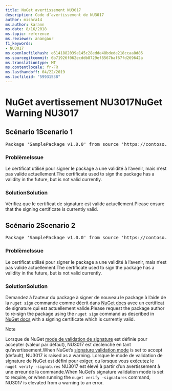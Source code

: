 ```yaml
---
title: NuGet avertissement NU3017
description: Code d’avertissement de NU3017
author: mishra14
ms.author: karann
ms.date: 8/16/2018
ms.topic: reference
ms.reviewer: anangaur
f1_keywords:
- NU3017
ms.openlocfilehash: e6141882039e145c28edde48bdede218ccaa8d86
ms.sourcegitcommit: 6b71926f062ecddb8729ef8567baf67fd269642a
ms.translationtype: MT
ms.contentlocale: fr-FR
ms.lasthandoff: 04/22/2019
ms.locfileid: "59931538"
---
```

# <a name="nuget-warning-nu3017"></a><span data-ttu-id="3dd9e-103">NuGet avertissement NU3017</span><span class="sxs-lookup"><span data-stu-id="3dd9e-103">NuGet Warning NU3017</span></span>

## <a name="scenario-1"></a><span data-ttu-id="3dd9e-104">Scénario 1</span><span class="sxs-lookup"><span data-stu-id="3dd9e-104">Scenario 1</span></span>

<pre>Package 'SamplePackage v1.0.0' from source 'https://contoso.com/index.json': The signing certificate is not yet valid.</pre>

### <a name="issue"></a><span data-ttu-id="3dd9e-105">Problème</span><span class="sxs-lookup"><span data-stu-id="3dd9e-105">Issue</span></span>

<span data-ttu-id="3dd9e-106">Le certificat utilisé pour signer le package a une validité à l’avenir, mais n’est pas valide actuellement.</span><span class="sxs-lookup"><span data-stu-id="3dd9e-106">The certificate used to sign the package has a validity in the future, but is not valid currently.</span></span>


### <a name="solution"></a><span data-ttu-id="3dd9e-107">Solution</span><span class="sxs-lookup"><span data-stu-id="3dd9e-107">Solution</span></span>

<span data-ttu-id="3dd9e-108">Vérifiez que le certificat de signature est valide actuellement.</span><span class="sxs-lookup"><span data-stu-id="3dd9e-108">Please ensure that the signing certificate is currently valid.</span></span>



## <a name="scenario-2"></a><span data-ttu-id="3dd9e-109">Scénario 2</span><span class="sxs-lookup"><span data-stu-id="3dd9e-109">Scenario 2</span></span>

<pre>Package 'SamplePackage v1.0.0' from source 'https://contoso.com/index.json': The primary signature's certificate is not yet valid.</pre>

### <a name="issue"></a><span data-ttu-id="3dd9e-110">Problème</span><span class="sxs-lookup"><span data-stu-id="3dd9e-110">Issue</span></span>

<span data-ttu-id="3dd9e-111">Le certificat utilisé pour signer le package a une validité à l’avenir, mais n’est pas valide actuellement.</span><span class="sxs-lookup"><span data-stu-id="3dd9e-111">The certificate used to sign the package has a validity in the future, but is not valid currently.</span></span>


### <a name="solution"></a><span data-ttu-id="3dd9e-112">Solution</span><span class="sxs-lookup"><span data-stu-id="3dd9e-112">Solution</span></span>

<span data-ttu-id="3dd9e-113">Demandez à l’auteur du package à signer de nouveau le package à l’aide de la `nuget sign` commande comme décrit dans [NuGet docs](https://docs.microsoft.com/en-us/nuget/create-packages/sign-a-package) avec un certificat de signature qui est actuellement valide.</span><span class="sxs-lookup"><span data-stu-id="3dd9e-113">Please request the package author to re-sign the package using the `nuget sign` command as described in [NuGet docs](https://docs.microsoft.com/en-us/nuget/create-packages/sign-a-package) with a signing certificate which is currently valid.</span></span>


> [!Note]
> <span data-ttu-id="3dd9e-114">Lorsque de NuGet [mode de validation de signature](https://docs.microsoft.com/en-us/nuget/consume-packages/installing-signed-packages#configure-package-signature-requirements) est définie pour accepter (valeur par défaut), NU3017 est déclenché en tant qu’avertissement.</span><span class="sxs-lookup"><span data-stu-id="3dd9e-114">When NuGet’s [signature validation mode](https://docs.microsoft.com/en-us/nuget/consume-packages/installing-signed-packages#configure-package-signature-requirements) is set to accept (default), NU3017 is raised as a warning.</span></span> <span data-ttu-id="3dd9e-115">Lorsque le mode de validation de signature de NuGet est défini pour exiger, ou lorsque vous exécutez le `nuget verify -signatures` NU3017 est élevé à partir d’un avertissement à une erreur de la commande.</span><span class="sxs-lookup"><span data-stu-id="3dd9e-115">When NuGet’s signature validation mode is set to require, or when running the `nuget verify -signatures` command, NU3017 is elevated from a warning to an error.</span></span> 